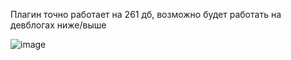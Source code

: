 Плагин точно работает на 261 дб, возможно будет работать на девблогах ниже/выше

![image](https://github.com/user-attachments/assets/1fc5075c-1a69-4aaf-a1c1-13a68a20f14b)
